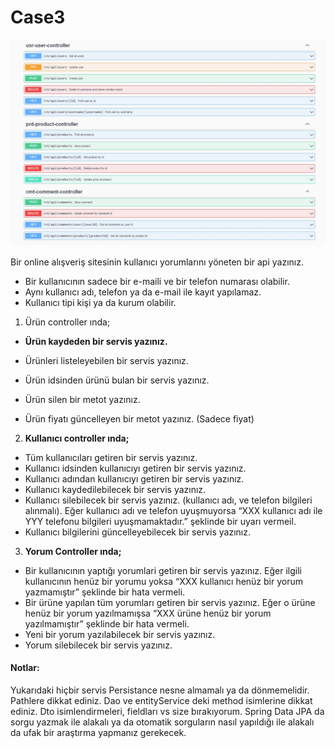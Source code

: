 # Case3

![alt-text](src/main/resources/images/case3.jpg)

Bir online alışveriş sitesinin kullanıcı yorumlarını yöneten bir api yazınız.

- Bir kullanıcının sadece bir e-maili ve bir telefon numarası olabilir.
- Aynı kullanıcı adı, telefon ya da e-mail ile kayıt yapılamaz.
- Kullanıcı tipi kişi ya da kurum olabilir.

1. Ürün controller ında;


- **Ürün kaydeden bir servis yazınız.**

- Ürünleri listeleyebilen bir servis yazınız.

- Ürün idsinden ürünü bulan bir servis yazınız.

- Ürün silen bir metot yazınız.

- Ürün fiyatı güncelleyen bir metot yazınız. (Sadece fiyat)


2. **Kullanıcı controller ında;**


- Tüm kullanıcıları getiren bir servis yazınız.
- Kullanıcı idsinden kullanıcıyı getiren bir servis yazınız.
- Kullanıcı adından kullanıcıyı getiren bir servis yazınız.
- Kullanıcı kaydedilebilecek bir servis yazınız.
- Kullanıcı silebilecek bir servis yazınız. (kullanıcı adı, ve telefon bilgileri alınmalı). Eğer kullanıcı adı ve telefon uyuşmuyorsa “XXX kullanıcı adı ile YYY
  telefonu bilgileri uyuşmamaktadır.” şeklinde bir uyarı vermeil.
- Kullanıcı bilgilerini güncelleyebilecek bir servis yazınız.


3. **Yorum Controller ında;**

- Bir kullanıcının yaptığı yorumlari getiren bir servis yazınız. Eğer ilgili kullanıcının henüz bir yorumu yoksa “XXX kullanıcı henüz bir yorum yazmamıştır”
  şeklinde bir hata vermeli.
- Bir ürüne yapılan tüm yorumları getiren bir servis yazınız. Eğer o ürüne henüz bir yorum yazılmamışsa “XXX ürüne henüz bir yorum yazılmamıştır” şeklinde bir
  hata vermeli.
- Yeni bir yorum yazılabilecek bir servis yazınız.
- Yorum silebilecek bir servis yazınız.

#### Notlar:

Yukarıdaki hiçbir servis Persistance nesne almamalı ya da dönmemelidir. Pathlere dikkat ediniz. Dao ve entityService deki method isimlerine dikkat ediniz. Dto
isimlendirmeleri, fieldları vs size bırakıyorum. Spring Data JPA da sorgu yazmak ile alakalı ya da otomatik sorguların nasıl yapıldığı ile alakalı da ufak bir
araştırma yapmanız gerekecek.
